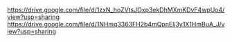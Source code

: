 https://drive.google.com/file/d/1zxN_hoZVtsJOxp3ekDhMXmKDvF4wpUo4/view?usp=sharing
https://drive.google.com/file/d/1NHmq3363FH2b4mQpnElj3y1X1HmBuA_J/view?usp=sharing
